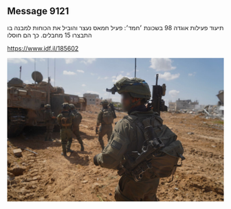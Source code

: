 ## Message 9121

תיעוד פעילות אוגדה 98 בשכונת ׳חמד׳:
פעיל חמאס נעצר והוביל את הכוחות למבנה בו התבצרו 15 מחבלים. כך הם חוסלו
 
https://www.idf.il/185602

![Photo](9121/9121_photo.jpg)
